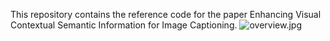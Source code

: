 This repository contains the reference code for the paper Enhancing Visual Contextual Semantic Information for Image Captioning.
![overview.jpg](assets/overview.jpg)
